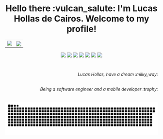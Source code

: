 <div align="center">
<h1>Hello there :vulcan_salute: I'm Lucas Hollas de Cairos. Welcome to my profile!</h1>
 
<table>
  <tr>
    <td><img src="https://github-readme-stats.vercel.app/api?username=lucashollas&show_icons=true&theme=yeblu&locale=en"/></td>
    <td><img align="center" src="https://github-readme-streak-stats.herokuapp.com/?user=lucashollas&theme=yeblu"/></td>
  </tr>
</table>
  
</div>
<div align="left">
  <div align="center" style="display: inline_block;">
    <img align="center" src="https://img.shields.io/badge/Swift-FA7343?style=for-the-badge&logo=swift&logoColor=white">
    <img align="center" src="https://img.shields.io/badge/iOS-000000?style=for-the-badge&logo=ios&logoColor=white">
    <img align="center" src="https://img.shields.io/badge/HTML5-E34F26?style=for-the-badge&logo=html5&logoColor=white">
    <img align="center" src="https://img.shields.io/badge/CSS3-1572B6?style=for-the-badge&logo=css3&logoColor=white">
    <img align="center" src="https://img.shields.io/badge/JavaScript-323330?style=for-the-badge&logo=javascript&logoColor=F7DF1E">
    <img align="center" src="https://img.shields.io/badge/Angular-DD0031?style=for-the-badge&logo=angular&logoColor=white">
    <img align="center" src="https://img.shields.io/badge/Bootstrap-563D7C?style=for-the-badge&logo=bootstrap&logoColor=white">
  </div>  
</div>
<br>

 ##

<h6 align="right">Lucas Hollas, have a dream :milky_way:</h6>
<h6 align="right">Being a software engineer and a mobile developer :trophy:</h6>

  ![Snake animation](https://github.com/lucashollas/lucashollas/blob/output/github-contribution-grid-snake.svg)



